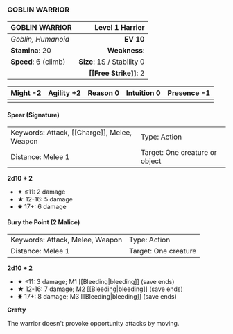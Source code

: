 ### GOBLIN WARRIOR

| GOBLIN WARRIOR       |        **Level 1 Harrier** |
| :------------------- | -------------------------: |
| *Goblin, Humanoid*   |                  **EV 10** |
| **Stamina**: 20      |              **Weakness**: |
| **Speed**: 6 (climb) | **Size**: 1S / Stability 0 |
|                      |     **[[Free Strike]]**: 2 |

| **Might** -2 | **Agility** +2 | **Reason** 0 | **Intuition** 0 | **Presence** -1 |
| ------------ | -------------- | ------------ | --------------- | --------------- |
|              |                |              |                 |                 |

#### Spear (Signature)

|                                             |                                |
| :------------------------------------------ | :----------------------------- |
| Keywords: Attack, [[Charge]], Melee, Weapon | Type: Action                   |
| Distance: Melee 1                           | Target: One creature or object |

**2d10 + 2**

- ✦ ≤11: 2 damage
- ★ 12-16: 5 damage
- ✸ 17+: 6 damage

#### Bury the Point (2 Malice)

|                                 |                      |
| :------------------------------ | :------------------- |
| Keywords: Attack, Melee, Weapon | Type: Action         |
| Distance: Melee 1               | Target: One creature |

**2d10 + 2**

- ✦ ≤11: 3 damage; M1 [[Bleeding|bleeding]] (save ends)
- ★ 12-16: 7 damage; M2 [[Bleeding|bleeding]] (save ends)
- ✸ 17+: 8 damage; M3 [[Bleeding|bleeding]] (save ends)

**Crafty**

The warrior doesn't provoke opportunity attacks by moving.
